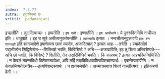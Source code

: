 ```yaml
---
index:  7.3.77
sutra:  इषुगमियमां छः
vritti:  padamanjari
---
```


इच्छतीति । तुदादित्वाच्छः । इष्यतीति । `इष गतौ`। इष्णातीति । `इष आभीक्ष्ण्ये`। ये पुनरुदितमिषि नाधीयत इति । धातुपाठे । इह च सूत्रे अचीत्यनुवर्त्तयन्तीति । `क्सस्याचि` इत्यतः । नन्वचीत्यनुवृत्तावपि `हलः श्नः शानज्झौ` इति शानजादेशे इषाणेत्यत्र छत्वं स्यादेव, अजादित्वात् ? इत्यत आह---तत्रेति । स्यादेतदेवं यद्यचीत्येन शिद्विशेप्येत---शितिच्छो भवति, किंविशिष्टे ? अचि---अजादाविति; इह तु शिता अज्विशेष्यते---अचि छो भवति, किं विशिष्टे ? शितीति, तेन तदादिविधिर्न भवति । कि कारणम् ? इत्यत आहयस्मिन्विधिरिति । न केवलं तदन्तविधौ विशेषणत्वापेक्षा, अपि तर्हि तदादिविधावपीत्यपिशब्दस्यार्थः । इषाणेत्यत्रापीति । न केवलमिष्यतीत्यत्रैव---इत्यपिशब्दस्यार्थः । न ह्ययमजेवेति । अज्मात्रस्यात्र शित्त्वं नास्तीत्यर्थः । इतिकरणो हेतौ ।।
